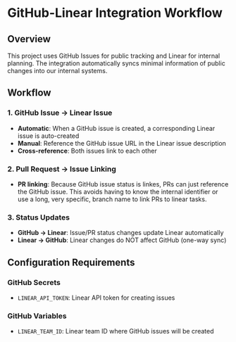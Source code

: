 # GitHub-Linear Integration Workflow

## Overview
This project uses GitHub Issues for public tracking and Linear for internal
planning. The integration automatically syncs minimal information of public changes into our internal systems.

## Workflow

### 1. GitHub Issue → Linear Issue
- **Automatic**: When a GitHub issue is created, a corresponding Linear issue is auto-created
- **Manual**: Reference the GitHub issue URL in the Linear issue description
- **Cross-reference**: Both issues link to each other

### 2. Pull Request → Issue Linking
- **PR linking**: Because GitHub issue status is linkes, PRs can just reference
  the GitHub issue. This avoids having to know the internal identifier or use a
  long, very specific, branch name to link PRs to linear tasks.

### 3. Status Updates
- **GitHub → Linear**: Issue/PR status changes update Linear automatically
- **Linear → GitHub**: Linear changes do NOT affect GitHub (one-way sync)

## Configuration Requirements

### GitHub Secrets
- `LINEAR_API_TOKEN`: Linear API token for creating issues

### GitHub Variables
- `LINEAR_TEAM_ID`: Linear team ID where GitHub issues will be created